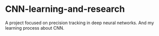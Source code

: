 # CNN-learning-and-research
A project focused on precision tracking in deep neural networks. And my learning process about CNN.
